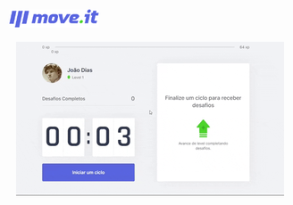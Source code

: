 # <img src="github/logo-full.svg" alt="moveit logo" width="160px"/>

<center ><img src="github/gifmoveit.gif" alt="moveit gif"/></center>
